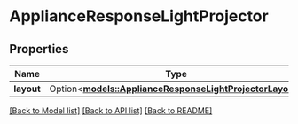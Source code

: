 # ApplianceResponseLightProjector

## Properties

Name | Type | Description | Notes
------------ | ------------- | ------------- | -------------
**layout** | Option<[**models::ApplianceResponseLightProjectorLayout**](ApplianceResponse_light_projector_layout.md)> |  | [optional]

[[Back to Model list]](../README.md#documentation-for-models) [[Back to API list]](../README.md#documentation-for-api-endpoints) [[Back to README]](../README.md)



